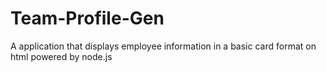 # Team-Profile-Gen
A application that displays employee information in a basic card format on html powered by node.js
